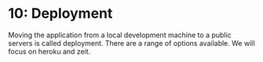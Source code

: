 # 10: Deployment

Moving the application from a local development machine to a public servers is called deployment. There are a range of options available. We will focus on heroku and zeit.